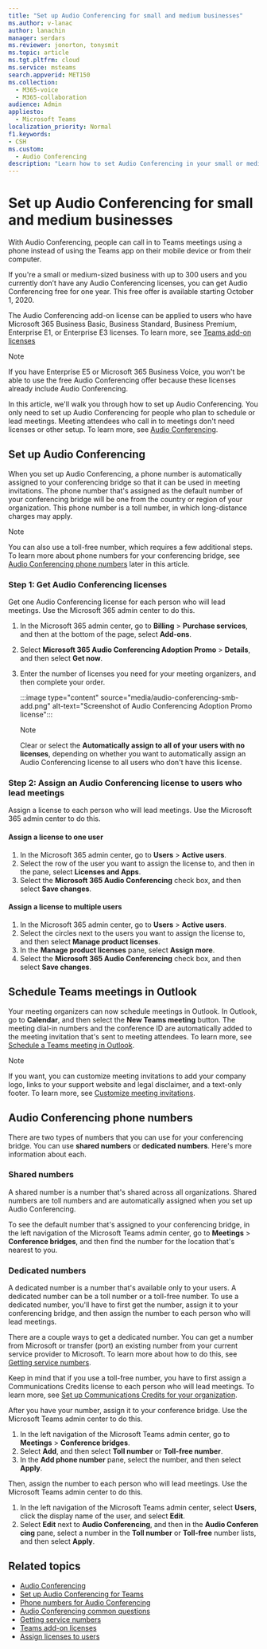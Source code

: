 ```yaml
---
title: "Set up Audio Conferencing for small and medium businesses"
ms.author: v-lanac
author: lanachin
manager: serdars
ms.reviewer: jonorton, tonysmit
ms.topic: article
ms.tgt.pltfrm: cloud
ms.service: msteams
search.appverid: MET150
ms.collection: 
  - M365-voice
  - M365-collaboration
audience: Admin
appliesto: 
  - Microsoft Teams
localization_priority: Normal
f1.keywords:
- CSH
ms.custom: 
  - Audio Conferencing
description: "Learn how to set Audio Conferencing in your small or medium business for people who need to use a phone to call in to meetings. "
---
```


# Set up Audio Conferencing for small and medium businesses

With Audio Conferencing, people can call in to Teams meetings using a phone instead of using the Teams app on their mobile device or from their computer.  

If you're a small or medium-sized business with up to 300 users and you currently don’t have any Audio Conferencing licenses, you can get Audio Conferencing free for one year. This free offer is available starting October 1, 2020.

The Audio Conferencing add-on license can be applied to users who have Microsoft 365 Business Basic, Business Standard, Business Premium, Enterprise E1, or Enterprise E3 licenses. To learn more, see [Teams add-on licenses](teams-add-on-licensing/microsoft-teams-add-on-licensing.md)

> [!NOTE]
> If you have Enterprise E5 or Microsoft 365 Business Voice, you won't be able to use the free Audio Conferencing offer because these licenses already include Audio Conferencing.

In this article, we'll walk you through how to set up Audio Conferencing. You only need to set up Audio Conferencing for people who plan to schedule or lead meetings. Meeting attendees who call in to meetings don't need licenses or other setup. To learn more, see [Audio Conferencing](audio-conferencing-in-office-365.md).

## Set up Audio Conferencing

When you set up Audio Conferencing, a phone number is automatically assigned to your conferencing bridge so that it can be used in meeting invitations. The phone number that's assigned as the default number of your conferencing bridge will be one from the country or region of your organization. This phone number is a toll number, in which long-distance charges may apply.

> [!NOTE]
> You can also use a toll-free number, which requires a few additional steps. To learn more about phone numbers for your conferencing bridge, see [Audio Conferencing phone numbers](#audio-conferencing-phone-numbers) later in this article.

### Step 1: Get Audio Conferencing licenses

Get one Audio Conferencing license for each person who will lead meetings. Use the Microsoft 365 admin center to do this.

1. In the Microsoft 365 admin center, go to **Billing** > **Purchase services**, and then at the bottom of the page, select **Add-ons**.
2. Select **Microsoft 365 Audio Conferencing Adoption Promo** > **Details**, and then select **Get now**.
3. Enter the number of licenses you need for your meeting organizers, and then complete your order.

    :::image type="content" source="media/audio-conferencing-smb-add.png" alt-text="Screenshot of Audio Conferencing Adoption Promo license":::

    > [!NOTE]
    > Clear or select the **Automatically assign to all of your users with no licenses**, depending on whether you want to automatically assign an Audio Conferencing license to all users who don't have this license.

### Step 2: Assign an Audio Conferencing license to users who lead meetings

Assign a license to each person who will lead meetings. Use the Microsoft 365 admin center to do this.

#### Assign a license to one user

1. In the Microsoft 365 admin center, go to **Users** > **Active users**.  
2. Select the row of the user you want to assign the license to, and then in the pane, select **Licenses and Apps**.
3. Select the **Microsoft 365 Audio Conferencing** check box, and then select **Save changes**.

#### Assign a license to multiple users

1. In the Microsoft 365 admin center, go to **Users** > **Active users**.  
2. Select the circles next to the users you want to assign the license to, and then select **Manage product licenses**.
3. In the **Manage product licenses** pane, select **Assign more**.
4. Select the **Microsoft 365 Audio Conferencing** check box, and then select **Save changes**.  

## Schedule Teams meetings in Outlook

Your meeting organizers can now schedule meetings in Outlook. In Outlook, go to **Calendar**, and then select the **New Teams meeting** button. The meeting dial-in numbers and the conference ID are automatically added to the meeting invitation that's sent to meeting attendees. To learn more, see [Schedule a Teams meeting in Outlook](https://support.microsoft.com/office/schedule-a-teams-meeting-from-outlook-883cc15c-580f-441a-92ea-0992c00a9b0f).

> [!NOTE]
> If you want, you can customize meeting invitations to add your company logo, links to your support website and legal disclaimer, and a text-only footer. To learn more, see [Customize meeting invitations](meeting-settings-in-teams.md#customize-meeting-invitations).

## Audio Conferencing phone numbers

There are two types of numbers that you can use for your conferencing bridge. You can use **shared numbers** or **dedicated numbers**. Here's more information about each.

### Shared numbers

A shared number is a number that's shared across all organizations. Shared numbers are toll numbers and are automatically assigned when you set up Audio Conferencing. 

To see the default number that's assigned to your conferencing bridge, in the left navigation of the Microsoft Teams admin center, go to **Meetings** > **Conference bridges**, and then find the number for the location that's nearest to you.

### Dedicated numbers

A dedicated number is a number that's available only to your users. A dedicated number can be a toll number or a toll-free number. To use a dedicated number, you'll have to first get the number, assign it to your conferencing bridge, and then assign the number to each person who will lead meetings.

There are a couple ways to get a dedicated number. You can get a number from Microsoft or transfer (port) an existing number from your current service provider to Microsoft. To learn more about how to do this, see [Getting service numbers](getting-service-phone-numbers.md).

Keep in mind that if you use a toll-free number, you have to first assign a Communications Credits license to each person who will lead meetings. To learn more, see [Set up Communications Credits for your organization](set-up-communications-credits-for-your-organization.md).

After you have your number, assign it to your conference bridge. Use the Microsoft Teams admin center to do this.

1. In the left navigation of the Microsoft Teams admin center, go to **Meetings** > **Conference bridges**.
2. Select **Add**, and then select **Toll number** or **Toll-free number**.
3. In the **Add phone number** pane, select the number, and then select **Apply**.

Then, assign the number to each person who will lead meetings. Use the Microsoft Teams admin center to do this.

1. In the left navigation of the Microsoft Teams admin center, select **Users**, click the display name of the user, and select **Edit**.
2. Select **Edit** next to **Audio Conferencing**, and then in the **Audio Conferencing** pane, select a number in the **Toll number** or **Toll-free** number lists, and then select **Apply**.

## Related topics

- [Audio Conferencing](audio-conferencing-in-office-365.md)
- [Set up Audio Conferencing for Teams](set-up-audio-conferencing-in-teams.md)
- [Phone numbers for Audio Conferencing](phone-numbers-for-audio-conferencing-in-teams.md)
- [Audio Conferencing common questions](audio-conferencing-common-questions.md)
- [Getting service numbers](getting-service-phone-numbers.md)
- [Teams add-on licenses](teams-add-on-licensing/microsoft-teams-add-on-licensing.md)
- [Assign licenses to users](https://docs.microsoft.com/microsoft-365/admin/manage/assign-licenses-to-users)

